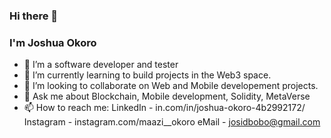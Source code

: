 ### Hi there 👋
### I'm Joshua Okoro 

<!--
**josidbobo/josidbobo** is a ✨ _special_ ✨ repository because its `README.md` (this file) appears on your GitHub profile.

Here are some ideas to get you started:
-->

- 🔭 I’m a software developer and tester
- 🌱 I’m currently learning to build projects in the Web3 space.
- 👯 I’m looking to collaborate on Web and Mobile developement projects.
- 💬 Ask me about Blockchain, Mobile development, Solidity, MetaVerse
- 📫 How to reach me: LinkedIn - in.com/in/joshua-okoro-4b2992172/  Instagram - instagram.com/maazi__okoro  eMail - josidbobo@gmail.com
